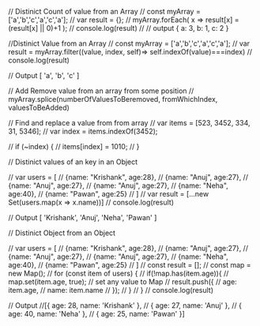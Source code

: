 


// Distinict Count of value from an Array
// const myArray = ['a','b','c','a','c','a'];
// var result  = {};
// myArray.forEach( x =>  result[x] = (result[x] || 0)+1 );
// console.log(result)
// // output { a: 3, b: 1, c: 2 }




//Distinict Value from an Array
// const myArray = ['a','b','c','a','c','a'];
// var result = myArray.filter((value, index, self)=> self.indexOf(value)===index)
// console.log(result)

// Output [ 'a', 'b', 'c' ]


// Add Remove value from an array from some position
// myArray.splice(numberOfValuesToBeremoved, fromWhichIndex, valuesToBeAdded)


// Find and replace a value from from array
// var items = [523, 3452, 334, 31, 5346];
// var index = items.indexOf(3452);

// if (~index) {
//     items[index] = 1010;
// }


// Distinict values of an key in an Object 

// var users = [
//   {name: "Krishank", age:28},
//   {name: "Anuj", age:27},
//   {name: "Anuj", age:27},
//   {name: "Anuj", age:27},
//   {name: "Neha", age:40},
//   {name: "Pawan", age:25}
//   ]
// var result = [...new Set(users.map(x => x.name))]
// console.log(result)

// Output [ 'Krishank', 'Anuj', 'Neha', 'Pawan' ]


// Distinict Object from an Object

// var users = [
//   {name: "Krishank", age:28},
//   {name: "Anuj", age:27},
//   {name: "Anuj", age:27},
//   {name: "Anuj", age:27},
//   {name: "Neha", age:40},
//   {name: "Pawan", age:25}
//   ]
// const result = [];
// const map = new Map();
// for (const item of users) {
//     if(!map.has(item.age)){
//         map.set(item.age, true);    // set any value to Map
//         result.push({
//             age: item.age,
//             name: item.name
//         });
//     }
// }
// console.log(result)

// Output 
//[{ age: 28, name: 'Krishank' },
//   { age: 27, name: 'Anuj' },
//   { age: 40, name: 'Neha' },
//   { age: 25, name: 'Pawan' }]
